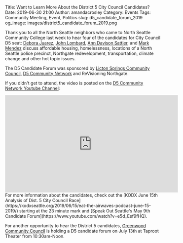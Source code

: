 Title: Want to Learn More About the District 5 City Council Candidates? 
Date: 2019-06-30 21:00
Author: amandacrosley
Category: Events
Tags: Community Meeting, Event, Politics
slug: d5_candidate_forum_2019
og_image: images/district5_candidate_forum_2019.png

Thank you to all the North Seattle neighbors who came to North Seattle Community College last week to hear four of the candidates for City Council D5 seat: [Debora Juarez](https://www.facebook.com/D5Juarez/), [John Lombard](https://www.facebook.com/votejohnlombard), [Ann Davison Sattler](https://www.facebook.com/NeighborsforAnn/), and [Mark Mendez](https://www.facebook.com/MendezSeattleCityCouncilDistrict5) 
 discuss affordable housing, homelessness, locations of a North Seattle police precinct, Northgate redevelopment, transportation, climate change and other hot topic issues. 

The D5 Candidate Forum was sponsored by [Licton Springs Community Council](https://www.facebook.com/LictonSpringsNeighborhood/), [D5 Community Network](https://www.facebook.com/D5CommunityNetwork/) and ReVisioning Northgate. 

If you didn't get to attend, the video is posted on the [D5 Community Network Youtube Channel](https://www.youtube.com/channel/UCcc1gwW77nNmnJPgaZuflcg):

<iframe width="560" height="315" src="https://www.youtube.com/embed/WOHFP7onPNg" frameborder="0" allow="accelerometer; autoplay; encrypted-media; gyroscope; picture-in-picture" allowfullscreen></iframe>

<br> 
For more information about the candidates, check out the [KODX June 15th Analysis of Dist. 5 City Council Race](https://kodxseattle.org/2019/06/15/eat-the-airwaves-podcast-june-15-2019/) starting at the 23 minute mark and [Speak Out Seattle's May 9th Candidate Forum](https://www.youtube.com/watch?v=e5d_Esf9fHQ). 

For another opportunity to hear the District 5 candidates, [Greenwood Community Council](https://www.facebook.com/GreenwoodCommunityCouncil) is holding a D5 candidate forum on July 13th at Taproot Theater from 10:30am-Noon. 

